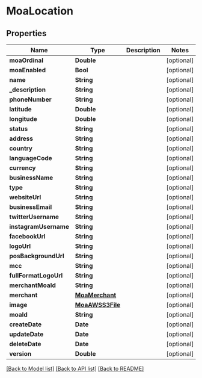 # MoaLocation

## Properties
Name | Type | Description | Notes
------------ | ------------- | ------------- | -------------
**moaOrdinal** | **Double** |  | [optional] 
**moaEnabled** | **Bool** |  | [optional] 
**name** | **String** |  | [optional] 
**_description** | **String** |  | [optional] 
**phoneNumber** | **String** |  | [optional] 
**latitude** | **Double** |  | [optional] 
**longitude** | **Double** |  | [optional] 
**status** | **String** |  | [optional] 
**address** | **String** |  | [optional] 
**country** | **String** |  | [optional] 
**languageCode** | **String** |  | [optional] 
**currency** | **String** |  | [optional] 
**businessName** | **String** |  | [optional] 
**type** | **String** |  | [optional] 
**websiteUrl** | **String** |  | [optional] 
**businessEmail** | **String** |  | [optional] 
**twitterUsername** | **String** |  | [optional] 
**instagramUsername** | **String** |  | [optional] 
**facebookUrl** | **String** |  | [optional] 
**logoUrl** | **String** |  | [optional] 
**posBackgroundUrl** | **String** |  | [optional] 
**mcc** | **String** |  | [optional] 
**fullFormatLogoUrl** | **String** |  | [optional] 
**merchantMoaId** | **String** |  | [optional] 
**merchant** | [**MoaMerchant**](MoaMerchant.md) |  | [optional] 
**image** | [**MoaAWSS3File**](MoaAWSS3File.md) |  | [optional] 
**moaId** | **String** |  | [optional] 
**createDate** | **Date** |  | [optional] 
**updateDate** | **Date** |  | [optional] 
**deleteDate** | **Date** |  | [optional] 
**version** | **Double** |  | [optional] 

[[Back to Model list]](../README.md#documentation-for-models) [[Back to API list]](../README.md#documentation-for-api-endpoints) [[Back to README]](../README.md)


